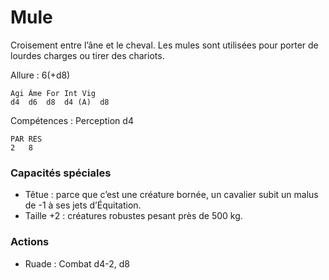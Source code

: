 
# Mule
Croisement entre l’âne et le cheval. Les mules sont utilisées pour porter de lourdes charges ou tirer des chariots.

Allure : 6(+d8)

	Agi	Âme	For	Int	Vig
	d4	d6	d8	d4 (A)	d8

Compétences : Perception d4

	PAR	RES
	2	8

### Capacités spéciales
- Têtue : parce que c’est une créature bornée, un cavalier subit un malus de -1 à ses jets d’Équitation.
- Taille +2 : créatures robustes pesant près de 500 kg.

### Actions
- Ruade : Combat d4-2, d8

